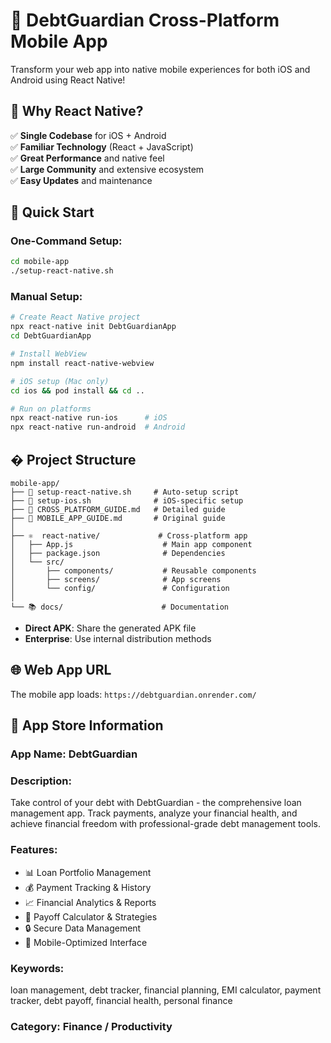 # 📱 DebtGuardian Cross-Platform Mobile App

Transform your web app into native mobile experiences for both iOS and Android using React Native!

## 🎯 Why React Native?

✅ **Single Codebase** for iOS + Android  
✅ **Familiar Technology** (React + JavaScript)  
✅ **Great Performance** and native feel  
✅ **Large Community** and extensive ecosystem  
✅ **Easy Updates** and maintenance

## 🚀 Quick Start

### **One-Command Setup:**

```bash
cd mobile-app
./setup-react-native.sh
```

### **Manual Setup:**

```bash
# Create React Native project
npx react-native init DebtGuardianApp
cd DebtGuardianApp

# Install WebView
npm install react-native-webview

# iOS setup (Mac only)
cd ios && pod install && cd ..

# Run on platforms
npx react-native run-ios      # iOS
npx react-native run-android  # Android
```

## � Project Structure

```
mobile-app/
├── 🚀 setup-react-native.sh     # Auto-setup script
├── 🍎 setup-ios.sh              # iOS-specific setup
├── 📖 CROSS_PLATFORM_GUIDE.md   # Detailed guide
├── 📖 MOBILE_APP_GUIDE.md       # Original guide
│
├── ⚛️  react-native/             # Cross-platform app
│   ├── App.js                    # Main app component
│   ├── package.json              # Dependencies
│   └── src/
│       ├── components/           # Reusable components
│       ├── screens/              # App screens
│       └── config/               # Configuration
│
└── 📚 docs/                      # Documentation
```

- **Direct APK**: Share the generated APK file
- **Enterprise**: Use internal distribution methods

## 🌐 Web App URL

The mobile app loads: `https://debtguardian.onrender.com/`

## 📱 App Store Information

### App Name: DebtGuardian

### Description:

Take control of your debt with DebtGuardian - the comprehensive loan management app. Track payments, analyze your financial health, and achieve financial freedom with professional-grade debt management tools.

### Features:

- 📊 Loan Portfolio Management
- 💰 Payment Tracking & History
- 📈 Financial Analytics & Reports
- 🎯 Payoff Calculator & Strategies
- 🔒 Secure Data Management
- 📱 Mobile-Optimized Interface

### Keywords:

loan management, debt tracker, financial planning, EMI calculator, payment tracker, debt payoff, financial health, personal finance

### Category: Finance / Productivity
